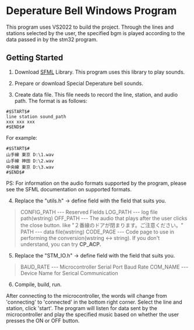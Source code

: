 # Deperature Bell Windows Program

This program uses VS2022 to build the project. Through the lines and stations selected by the user, the specified bgm is played according to the data passed in by the stm32 program.

## Getting Started

1. Download [SFML](https://www.sfml-dev.org/) Library. This program uses this library to play sounds.

2. Prepare or download Special Deperature bell sounds.

3. Create data file. This file needs to record the line, station, and audio path. The format is as follows:

```
#$START$#
line station sound_path
xxx xxx xxx
#$END$#
```

For example:

```
#$START$#
山手線 東京 D:\1.wav
山手線 神田 D:\2.wav
中央線 東京 D:\3.wav
#$END$#
```

PS: For information on the audio formats supported by the program, please see the SFML documentation on supported formats.

4. Replace the "utils.h" -> define field with the field that suits you.

> CONFIG_PATH 	--- 	Reserved Fields
> LOG_PATH 		---	log file path(wstring)
> OFF_PATH		---	The audio that plays after the user clicks the close button. like "２番線のドアが閉まります。ご注意ください。"
> PATH			---	data file(wstring)
> CODE_PAGE		---	Code page to use in performing the conversion(wstring <-> string). If you don't understand, you can try **CP_ACP.**

5. Replace the "STM_IO.h" -> define field with the field that suits you.

> BAUD_RATE		---	Microcontroller Serial Port Baud Rate
> COM_NAME		---	Device Name for Serical Communication

6. Compile, build, run.

After connecting to the microcontroller, the words will change from 'connecting' to 'connected' in the bottom right corner. Select the line and station, click 'start'. The program will listen for data sent by the microcontroller and play the specified music based on whether the user presses the ON or OFF button.
